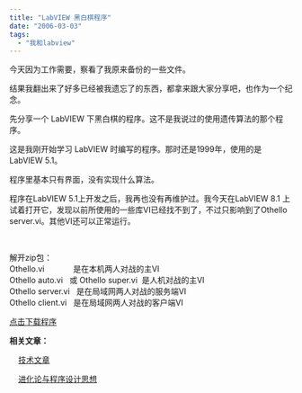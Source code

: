 ```yaml
---
title: "LabVIEW 黑白棋程序"
date: "2006-03-03"
tags: 
  - "我和labview"
---
```


今天因为工作需要，察看了我原来备份的一些文件。

结果我翻出来了好多已经被我遗忘了的东西，都拿来跟大家分享吧，也作为一个纪念。

先分享一个 LabVIEW 下黑白棋的程序。这不是我说过的使用遗传算法的那个程序。

这是我刚开始学习 LabVIEW 时编写的程序。那时还是1999年，使用的是LabVIEW 5.1。

程序里基本只有界面，没有实现什么算法。

程序在LabVIEW 5.1上开发之后，我再也没有再维护过。我今天在LabVIEW 8.1 上试着打开它，发现以前所使用的一些库VI已经找不到了，不过只影响到了Othello server.vi。其他VI还可以正常运行。

[](http://www.cpubbs.com/bbs/viewFile.asp?BoardID=4&ID=702) 

  
解开zip包：  
Othello.vi             是在本机两人对战的主VI  
Othello auto.vi   或 Othello super.vi  是人机对战的主VI  
Othello server.vi   是在局域网两人对战的服务端VI  
Othello client.vi   是在局域网两人对战的客户端VI

  
[](http://ruanqizhen.googlepages.com/Othello.7z)[点击下载程序](http://decibel.ni.com/content/docs/DOC-1704)  

**相关文章：**

    [技术文章](http://spaces.msn.com/ruanqizhen/blog/cns!5852D4F797C53FB6!1073.entry)

    [进化论与程序设计思想](http://spaces.msn.com/ruanqizhen/Blog/cns!1pU-rgQVTuuWM1TX8W8PfmDA!1085.entry)

